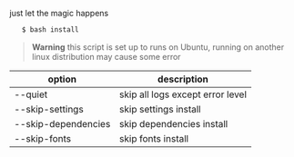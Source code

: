 just let the magic happens

```sh
   $ bash install
```
> **Warning** this script is set up to runs on Ubuntu, running on another linux distribution may cause some error

| option  |          description             |
|---------|----------------------------------|
| --quiet | skip all logs except error level |
| --skip-settings | skip settings install |
| --skip-dependencies | skip dependencies install |
| --skip-fonts | skip fonts install |
